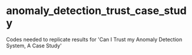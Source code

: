 # anomaly_detection_trust_case_study
Codes needed to replicate results for 'Can I Trust my Anomaly Detection System, A Case Study'

